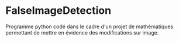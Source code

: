 # FalseImageDetection
Programme python codé dans le cadre d'un projet de mathématiques permettant de mettre en évidence des modifications sur image. 
